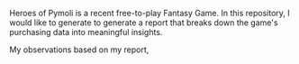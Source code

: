 Heroes of Pymoli is a recent free-to-play Fantasy Game. In this repository, I would like to generate to generate a report that breaks down the game's purchasing data into meaningful insights.

My observations based on my report,
